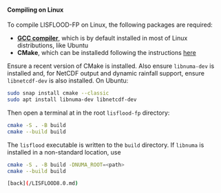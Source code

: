 #### Compiling on Linux

To compile LISFLOOD-FP on Linux, the following packages are required:

- [**GCC compiler**](https://gcc.gnu.org/), which is by default installed in most of Linux distributions, like Ubuntu 
- **CMake**, which can be installedd following the instructions [here](https://cmake.org/install/)

Ensure a recent version of CMake is installed.
Also ensure `libnuma-dev` is installed and, for NetCDF output and dynamic rainfall support, ensure `libnetcdf-dev` is also installed.  On Ubuntu:

````bash
sudo snap install cmake --classic
sudo apt install libnuma-dev libnetcdf-dev
````

Then open a terminal at in the root `lisflood-fp` directory:

````bash
cmake -S . -B build
cmake --build build
````

The `lisflood` executable is written to the `build` directory.
If `libnuma` is installed in a non-standard location, use

````bash
cmake -S . -B build -DNUMA_ROOT=<path>
cmake --build build

[back](/LISFLOOD8.0.md)
